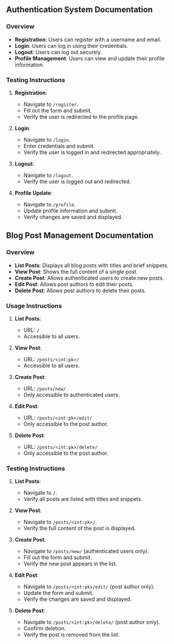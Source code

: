 ## Authentication System Documentation

### Overview

- **Registration**: Users can register with a username and email.
- **Login**: Users can log in using their credentials.
- **Logout**: Users can log out securely.
- **Profile Management**: Users can view and update their profile information.

### Testing Instructions

1. **Registration**:
   - Navigate to `/register`.
   - Fill out the form and submit.
   - Verify the user is redirected to the profile page.

2. **Login**:
   - Navigate to `/login`.
   - Enter credentials and submit.
   - Verify the user is logged in and redirected appropriately.

3. **Logout**:
   - Navigate to `/logout`.
   - Verify the user is logged out and redirected.

4. **Profile Update**:
   - Navigate to `/profile`.
   - Update profile information and submit.
   - Verify changes are saved and displayed.

## Blog Post Management Documentation

### Overview

- **List Posts**: Displays all blog posts with titles and brief snippets.
- **View Post**: Shows the full content of a single post.
- **Create Post**: Allows authenticated users to create new posts.
- **Edit Post**: Allows post authors to edit their posts.
- **Delete Post**: Allows post authors to delete their posts.

### Usage Instructions

1. **List Posts**:
   - URL: `/`
   - Accessible to all users.

2. **View Post**:
   - URL: `/posts/<int:pk>/`
   - Accessible to all users.

3. **Create Post**:
   - URL: `/posts/new/`
   - Only accessible to authenticated users.

4. **Edit Post**:
   - URL: `/posts/<int:pk>/edit/`
   - Only accessible to the post author.

5. **Delete Post**:
   - URL: `/posts/<int:pk>/delete/`
   - Only accessible to the post author.

### Testing Instructions

1. **List Posts**:
   - Navigate to `/`.
   - Verify all posts are listed with titles and snippets.

2. **View Post**:
   - Navigate to `/posts/<int:pk>/`.
   - Verify the full content of the post is displayed.

3. **Create Post**:
   - Navigate to `/posts/new/` (authenticated users only).
   - Fill out the form and submit.
   - Verify the new post appears in the list.

4. **Edit Post**:
   - Navigate to `/posts/<int:pk>/edit/` (post author only).
   - Update the form and submit.
   - Verify the changes are saved and displayed.

5. **Delete Post**:
   - Navigate to `/posts/<int:pk>/delete/` (post author only).
   - Confirm deletion.
   - Verify the post is removed from the list.

